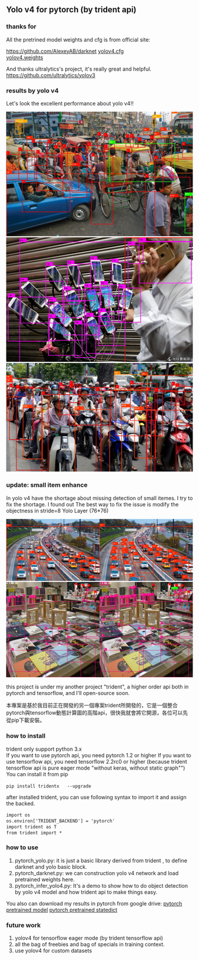 ## Yolo v4 for pytorch (by trident api)


### thanks for
All the pretrined model weights and cfg is from official site:

https://github.com/AlexeyAB/darknet
[yolov4.cfg](https://raw.githubusercontent.com/AlexeyAB/darknet/master/cfg/yolov4.cfg)     
[yolov4.weights](https://drive.google.com/open?id=1cewMfusmPjYWbrnuJRuKhPMwRe_b9PaT)       

And thanks ultralytics's project, it's really great and helpful.     
https://github.com/ultralytics/yolov3


### results by yolo v4
Let's look  the excellent performance about yolo v4!!

![Alt text](images/jam_pt_infered.jpg)
![Alt text](images/pokemon_pt_infered.jpg)
![Alt text](images/motors_pt_infered.jpg)

### update: small item enhance
In yolo v4 have the shortage about missing detection of small itemes. 
I try to fix the shortage. I found out The best way to fix  the issue is modify the objectness in stride=8 Yolo Layer (76*76)

![Alt text](images/cars_infered_merge.png)
![Alt text](images/book_infered_merge.png)




this project is under my another project "trident", a higher order api both in pytorch and tensorflow, and I'll open-source soon.

本專案是基於我目前正在開發的另一個專案trident所開發的，它是一個整合pytorch與tensorflow動態計算圖的高階api，很快我就會將它開源，各位可以先從pip下載安裝。


### how to install 
trident only support python 3.x     
If you want to use pytorch api, you need pytorch 1.2 or higher
If you want to use tensorflow api, you need tensorflow 2.2rc0 or higher (because trident tensorflow  api  is pure eager mode "without keras, without static graph"")
You can install it from pip

`
pip install tridentx   --upgrade  
`


after installed trident, you can use following syntax to import it and assign the backed.
    
    import os  
    os.environ['TRIDENT_BACKEND'] = 'pytorch'  
    import trident as T  
    from trident import *  

### how to use
1. pytorch_yolo.py: it is just a basic library derived from trident , to define darknet and yolo basic block.      
2. pytorch_darknet.py: we can construction yolo v4 network and load pretrained weights here.    
3. pytorch_infer_yolo4.py: It's a demo to show how to do object detection by yolo v4 model and how trident api to make things easy.



You also can download my results in pytorch from google drive:
[pytorch pretrained model](https://drive.google.com/open?id=13P4yOdGrE_t0x_si5EaUjlAe_VMvMDBA)
[pytorch pretrained statedict](https://drive.google.com/open?id=1q2m_0GWSDgKcdtuoSwTXJGXs_DdsD3z-)


### future work

1. yolov4 for tensorflow eager mode (by trident tensorflow api)
2. all the bag of freebies and bag of specials in training context.
3. use yolov4 for custom datasets
